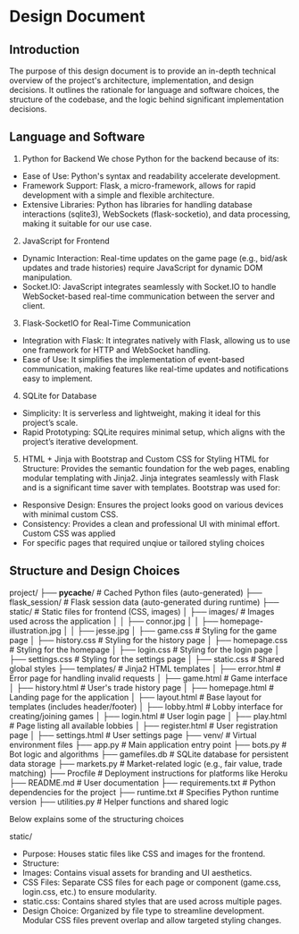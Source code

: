 # Design Document

## Introduction
The purpose of this design document is to provide an in-depth technical overview of the project's architecture, implementation, and design decisions. It outlines the rationale for language and software choices, the structure of the codebase, and the logic behind significant implementation decisions. 

## Language and Software
1. Python for Backend
We chose Python for the backend because of its:
- Ease of Use: Python's syntax and readability accelerate development.
- Framework Support: Flask, a micro-framework, allows for rapid development with a simple and flexible architecture.
- Extensive Libraries: Python has libraries for handling database interactions (sqlite3), WebSockets (flask-socketio), and data processing, making it suitable for our use case.

2. JavaScript for Frontend
- Dynamic Interaction: Real-time updates on the game page (e.g., bid/ask updates and trade histories) require JavaScript for dynamic DOM manipulation.
- Socket.IO: JavaScript integrates seamlessly with Socket.IO to handle WebSocket-based real-time communication between the server and client.

3. Flask-SocketIO for Real-Time Communication
- Integration with Flask: It integrates natively with Flask, allowing us to use one framework for HTTP and WebSocket handling.
- Ease of Use: It simplifies the implementation of event-based communication, making features like real-time updates and notifications easy to implement.

4. SQLite for Database
- Simplicity: It is serverless and lightweight, making it ideal for this project’s scale.
- Rapid Prototyping: SQLite requires minimal setup, which aligns with the project’s iterative development.

5. HTML + Jinja with Bootstrap and Custom CSS for Styling
HTML for Structure: Provides the semantic foundation for the web pages, enabling modular templating with Jinja2. Jinja integrates seamlessly with Flask and is a significant time saver with templates.
Bootstrap was used for:
- Responsive Design: Ensures the project looks good on various devices with minimal custom CSS.
- Consistency: Provides a clean and professional UI with minimal effort.
Custom CSS was applied
- For specific pages that required unqiue or tailored styling choices

## Structure and Design Choices

project/
├── __pycache__/                # Cached Python files (auto-generated)
├── flask_session/              # Flask session data (auto-generated during runtime)
├── static/                     # Static files for frontend (CSS, images)
│   ├── images/                 # Images used across the application
│   │   ├── connor.jpg
│   │   ├── homepage-illustration.jpg
│   │   ├── jesse.jpg
│   ├── game.css                # Styling for the game page
│   ├── history.css             # Styling for the history page
│   ├── homepage.css            # Styling for the homepage
│   ├── login.css               # Styling for the login page
│   ├── settings.css            # Styling for the settings page
│   ├── static.css              # Shared global styles
├── templates/                  # Jinja2 HTML templates
│   ├── error.html              # Error page for handling invalid requests
│   ├── game.html               # Game interface
│   ├── history.html            # User's trade history page
│   ├── homepage.html           # Landing page for the application
│   ├── layout.html             # Base layout for templates (includes header/footer)
│   ├── lobby.html              # Lobby interface for creating/joining games
│   ├── login.html              # User login page
│   ├── play.html               # Page listing all available lobbies
│   ├── register.html           # User registration page
│   ├── settings.html           # User settings page
├── venv/                       # Virtual environment files
├── app.py                      # Main application entry point
├── bots.py                     # Bot logic and algorithms
├── gamefiles.db                # SQLite database for persistent data storage
├── markets.py                  # Market-related logic (e.g., fair value, trade matching)
├── Procfile                    # Deployment instructions for platforms like Heroku
├── README.md                   # User documentation
├── requirements.txt            # Python dependencies for the project
├── runtime.txt                 # Specifies Python runtime version
├── utilities.py                # Helper functions and shared logic

Below explains some of the structuring choices

static/
- Purpose: Houses static files like CSS and images for the frontend.
- Structure:
- Images: Contains visual assets for branding and UI aesthetics.
- CSS Files: Separate CSS files for each page or component (game.css, login.css, etc.) to ensure modularity.
- static.css: Contains shared styles that are used across multiple pages.
- Design Choice: Organized by file type to streamline development. Modular CSS files prevent overlap and allow targeted styling changes.
